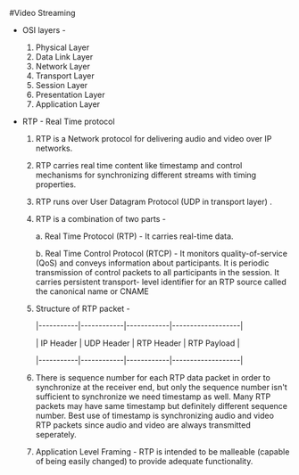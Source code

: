 #Video Streaming

* OSI layers -
    1. Physical Layer
    2. Data Link Layer
    3. Network Layer
    4. Transport Layer
    5. Session Layer
    6. Presentation Layer
    7. Application Layer

* RTP - Real Time protocol
    1. RTP is a Network protocol for delivering audio and video over IP networks.
    2. RTP carries real time content like timestamp and control mechanisms for synchronizing different streams with timing            properties.
    3. RTP runs over User Datagram Protocol (UDP in transport layer) .
    4. RTP is a combination of two parts - 
    
        a. Real Time Protocol (RTP) - It carries real-time data.
        
        b. Real Time Control Protocol (RTCP) - It monitors quality-of-service (QoS) and conveys information about participants.            It is periodic transmission of control packets to all participants in the session. It carries persistent transport-            level identifier for an RTP source called the canonical name or CNAME
    5. Structure of RTP packet -
    
        |-----------|------------|------------|-------------------|
        
        | IP Header | UDP Header | RTP Header |    RTP Payload    |
        
        |-----------|------------|------------|-------------------|
    6. There is sequence number for each RTP data packet in order to synchronize at the receiver end, but only the sequence            number isn't sufficient to synchronize we need timestamp as well. Many RTP packets may have same timestamp but                  definitely different sequence number. Best use of timestamp is synchronizing audio and video RTP packets since audio and        video are always transmitted seperately.
    7. Application Level Framing -
        RTP is intended to be malleable (capable of being easily changed) to provide adequate functionality.
